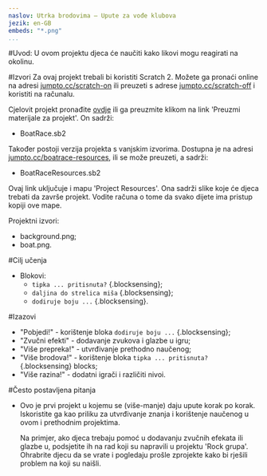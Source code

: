 ```yaml
---
naslov: Utrka brodovima — Upute za vođe klubova
jezik: en-GB
embeds: "*.png"
...
```


#Uvod:
U ovom projektu djeca će naučiti kako likovi mogu reagirati na okolinu.

#Izvori
Za ovaj projekt trebali bi koristiti Scratch 2. Možete ga pronaći online na adresi [jumpto.cc/scratch-on](http://jumpto.cc/scratch-on) ili preuzeti s adrese [jumpto.cc/scratch-off](http://jumpto.cc/scratch-off) i koristiti na računalu.

Cjelovit projekt pronađite  <a href="http://scratch.mit.edu/projects/63957956/#editor">ovdje</a> ili ga preuzmite klikom na link 'Preuzmi materijale za projekt'. On sadrži:

+ BoatRace.sb2

Također postoji verzija projekta s vanjskim izvorima. Dostupna je na adresi [jumpto.cc/boatrace-resources](http://jumpto.cc/boatrace-resources), ili se može preuzeti, a sadrži:

+ BoatRaceResources.sb2 

Ovaj link uključuje i mapu 'Project Resources'. Ona sadrži slike koje će djeca trebati da završe projekt. Vodite računa o tome da svako dijete ima pristup kopiji ove mape.

Projektni izvori:
+ background.png;
+ boat.png.

#Cilj učenja
+ Blokovi:
	+ `tipka ... pritisnuta?` {.blocksensing};
	+ `daljina do strelica miša` {.blocksensing};
	+ `dodiruje boju ...` {.blocksensing}.

#Izazovi
+ "Pobjedi!" - korištenje bloka `dodiruje boju ...` {.blocksensing};
+ "Zvučni efekti" - dodavanje zvukova i glazbe u igru;
+ "Više prepreka!" - utvrđivanje prethodno naučenog;
+ "Više brodova!" - korištenje bloka `tipka ... pritisnuta?` {.blocksensing} blocks;
+ "Više razina!" - dodatni igrači i različiti nivoi.

#Često postavljena pitanja
+ Ovo je prvi projekt u kojemu se (više-manje) daju upute korak po korak. Iskoristite ga kao priliku za utvrđivanje znanja i korištenje naučenog u ovom i prethodnim projektima.

	Na primjer, ako djeca trebaju pomoć u dodavanju zvučnih efekata ili glazbe u, podsjetite ih na rad koji su napravili u projektu 'Rock grupa'. Ohrabrite djecu da se vrate i pogledaju prošle zprojekte kako bi rješili problem na koji su naišli.
